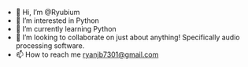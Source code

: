 - 👋 Hi, I’m @Ryubium
- 👀 I’m interested in Python
- 🌱 I’m currently learning Python
- 💞️ I’m looking to collaborate on just about anything! Specifically audio processing software.
- 📫 How to reach me ryanjb7301@gmail.com

<!---
Ryubium/Ryubium is a ✨ special ✨ repository because its `README.md` (this file) appears on your GitHub profile.
You can click the Preview link to take a look at your changes.
--->
